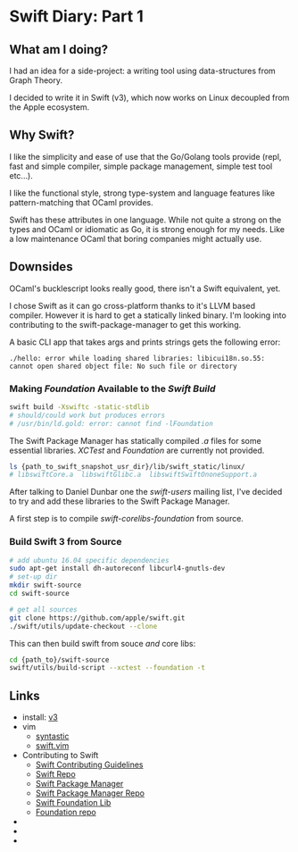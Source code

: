 # Swift Diary: Part 1

## What am I doing?

I had an idea for a side-project: a writing tool using data-structures
from Graph Theory.

I decided to write it in Swift (v3), which now works on Linux decoupled from
the Apple ecosystem.

## Why Swift?

I like the simplicity and ease of use that the Go/Golang tools provide
(repl, fast and simple compiler, simple package management, simple test
tool etc...).

I like the functional style, strong type-system and language features
like pattern-matching that OCaml provides.

Swift has these attributes in one language. While not quite a strong on
the types and OCaml or idiomatic as Go, it is strong enough for my needs.
Like a low maintenance OCaml that boring companies might actually use.

## Downsides

OCaml's bucklescript looks really good, there isn't a Swift equivalent,
yet.

I chose Swift as it can go cross-platform thanks to it's LLVM based compiler.
However it is hard to get a statically linked binary. I'm looking into
contributing to the swift-package-manager to get this working.


A basic CLI app that takes args and prints strings gets the following error:
```
./hello: error while loading shared libraries: libicui18n.so.55: cannot open shared object file: No such file or directory
```

### Making _Foundation_ Available to the _Swift Build_

```sh
swift build -Xswiftc -static-stdlib
# should/could work but produces errors
# /usr/bin/ld.gold: error: cannot find -lFoundation
```

The Swift Package Manager has statically compiled _.a_ files for some
essential libraries. _XCTest_ and _Foundation_ are currently not
provided.
```sh
ls {path_to_swift_snapshot_usr_dir}/lib/swift_static/linux/
# libswiftCore.a  libswiftGlibc.a  libswiftSwiftOnoneSupport.a
```

After talking to Daniel Dunbar one the _swift-users_ mailing list, I've
decided to try and add these libraries to the Swift Package Manager.

A first step is to compile _swift-corelibs-foundation_ from source.

### Build Swift 3 from Source

```sh
# add ubuntu 16.04 specific dependencies
sudo apt-get install dh-autoreconf libcurl4-gnutls-dev
# set-up dir
mkdir swift-source
cd swift-source

# get all sources
git clone https://github.com/apple/swift.git
./swift/utils/update-checkout --clone
```

This can then build swift from souce _and_ core libs:

```sh
cd {path_to}/swift-source
swift/utils/build-script --xctest --foundation -t
```

## Links

* install: [v3](https://swift.org/download/#releases)
* vim
    * [syntastic](https://github.com/scrooloose/syntastic/)
    * [swift.vim](https://github.com/keith/swift.vim)
* Contributing to Swift
    * [Swift Contributing Guidelines](https://swift.org/contributing/)
    * [Swift Repo](https://github.com/apple/swift)
    * [Swift Package Manager](https://swift.org/package-manager/)
    * [Swift Package Manager Repo](https://swift.org/package-manager/)
    * [Swift Foundation Lib](https://swift.org/core-libraries/#foundation)
    * [Foundation repo](https://github.com/apple/swift-corelibs-foundation)
* []()
* []()
* []()

